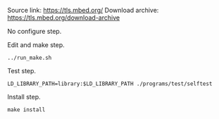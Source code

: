 Source link: https://tls.mbed.org/
Download archive: https://tls.mbed.org/download-archive

No configure step.

Edit and make step.

    ../run_make.sh

Test step.

    LD_LIBRARY_PATH=library:$LD_LIBRARY_PATH ./programs/test/selftest

Install step.

    make install

